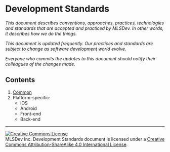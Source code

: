 # Development Standards

*This document describes conventions, approaches, practices, technologies and standards that are accepted and practiced by MLSDev. In other words, it describes how we do the things.*

*This document is updated frequently. Our practices and standards are subject to change as software development world evolve.*

*Everyone who commits the updates to this document should notify their colleagues of the changes made.*

## Contents

1. [Common](https://github.com/MLSDev/development-standards/blob/master/common/common.md)
1. Platform-specific: 
    * iOS
    * Android
    * Front-end
    * Back-end


---
<a rel="license" href="http://creativecommons.org/licenses/by-sa/4.0/"><img alt="Creative Commons License" style="border-width:0" src="https://i.creativecommons.org/l/by-sa/4.0/88x31.png" /></a><br /><span xmlns:dct="http://purl.org/dc/terms/" property="dct:title">MLSDev Inc. Development Standards document</span> is licensed under a <a rel="license" href="http://creativecommons.org/licenses/by-sa/4.0/">Creative Commons Attribution-ShareAlike 4.0 International License</a>.


